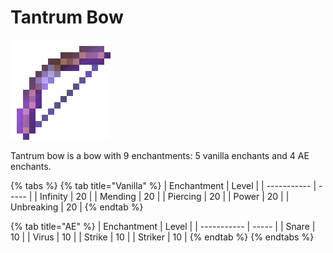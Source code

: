 # Tantrum Bow

![](<../../.gitbook/assets/Tantrum Bow.gif>)

Tantrum bow is a bow with 9 enchantments: 5 vanilla enchants and 4 AE enchants.

{% tabs %}
{% tab title="Vanilla" %}
| Enchantment | Level |
| ----------- | ----- |
| Infinity    | 20    |
| Mending     | 20    |
| Piercing    | 20    |
| Power       | 20    |
| Unbreaking  | 20    |
{% endtab %}

{% tab title="AE" %}
| Enchantment | Level |
| ----------- | ----- |
| Snare       | 10    |
| Virus       | 10    |
| Strike      | 10    |
| Striker     | 10    |
{% endtab %}
{% endtabs %}
